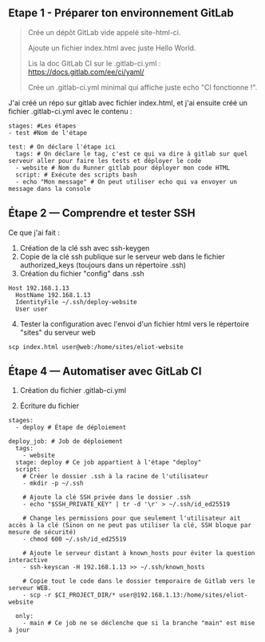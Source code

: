 ## Etape 1 - Préparer ton environnement GitLab
> Crée un dépôt GitLab vide appelé site-html-ci.
> 
> Ajoute un fichier index.html avec juste Hello World.
> 
> Lis la doc GitLab CI sur le .gitlab-ci.yml :
> https://docs.gitlab.com/ee/ci/yaml/
> 
> Crée un .gitlab-ci.yml minimal qui affiche juste echo "CI fonctionne !".

J'ai créé un répo sur gitlab avec fichier index.html, et j'ai ensuite créé un fichier .gitlab-ci.yml avec le contenu :
```
stages: #Les étapes
- test #Nom de l'étape

test: # On déclare l'étape ici
  tags: # On déclare le tag, c'est ce qui va dire à gitlab sur quel serveur aller pour faire les tests et déployer le code
  - website # Nom du Runner gitlab pour déployer mon code HTML
  script: # Exécute des scripts bash
  - echo "Mon message" # On peut utiliser echo qui va envoyer un message dans la console
```

## Étape 2 — Comprendre et tester SSH

Ce que j'ai fait :
1. Création de la clé ssh avec ssh-keygen
2. Copie de la clé ssh publique sur le serveur web dans le fichier authorized_keys (toujours dans un répertoire .ssh)
3. Création du fichier "config" dans .ssh
```
Host 192.168.1.13
  HostName 192.168.1.13
  IdentityFile ~/.ssh/deploy-website
  User user
```
4. Tester la configuration avec l'envoi d'un fichier html vers le répertoire "sites" du serveur web
```
scp index.html user@web:/home/sites/eliot-website
```

## Étape 4 — Automatiser avec GitLab CI

1. Création du fichier .gitlab-ci.yml

2. Écriture du fichier
```
stages:
  - deploy # Étape de déploiement

deploy_job: # Job de déploiement
  tags:
    - website
  stage: deploy # Ce job appartient à l'étape "deploy"
  script:
    # Créer le dossier .ssh à la racine de l'utilisateur
    - mkdir -p ~/.ssh

    # Ajoute la clé SSH privée dans le dossier .ssh
    - echo "$SSH_PRIVATE_KEY" | tr -d '\r' > ~/.ssh/id_ed25519

    # Change les permissions pour que seulement l'utilisateur ait accès à la clé (Sinon on ne peut pas utiliser la clé, SSH bloque par mesure de sécurité)
    - chmod 600 ~/.ssh/id_ed25519

    # Ajoute le serveur distant à known_hosts pour éviter la question interactive
    - ssh-keyscan -H 192.168.1.13 >> ~/.ssh/known_hosts

    # Copie tout le code dans le dossier temporaire de Gitlab vers le serveur WEB.
    - scp -r $CI_PROJECT_DIR/* user@192.168.1.13:/home/sites/eliot-website

  only:
    - main # Ce job ne se déclenche que si la branche "main" est mise à jour
```
